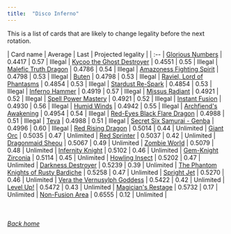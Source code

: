 ```yaml
---
title:  "Disco Inferno"
---
```


This is a list of cards that are likely to change legality before the next rotation.

| Card name | Average | Last | Projected legality |
| :-- |
[Glorious Numbers](https://db.ygoprodeck.com/card/?search=Glorious%20Numbers) | 0.4417 | 0.57 | Illegal |
[Kycoo the Ghost Destroyer](https://db.ygoprodeck.com/card/?search=Kycoo%20the%20Ghost%20Destroyer) | 0.4551 | 0.55 | Illegal |
[Malefic Truth Dragon](https://db.ygoprodeck.com/card/?search=Malefic%20Truth%20Dragon) | 0.4786 | 0.54 | Illegal |
[Amazoness Fighting Spirit](https://db.ygoprodeck.com/card/?search=Amazoness%20Fighting%20Spirit) | 0.4798 | 0.53 | Illegal |
[Buten](https://db.ygoprodeck.com/card/?search=Buten) | 0.4798 | 0.53 | Illegal |
[Raviel, Lord of Phantasms](https://db.ygoprodeck.com/card/?search=Raviel,%20Lord%20of%20Phantasms) | 0.4854 | 0.53 | Illegal |
[Stardust Re-Spark](https://db.ygoprodeck.com/card/?search=Stardust%20Re-Spark) | 0.4854 | 0.53 | Illegal |
[Inferno Hammer](https://db.ygoprodeck.com/card/?search=Inferno%20Hammer) | 0.4919 | 0.57 | Illegal |
[Missus Radiant](https://db.ygoprodeck.com/card/?search=Missus%20Radiant) | 0.4921 | 0.52 | Illegal |
[Spell Power Mastery](https://db.ygoprodeck.com/card/?search=Spell%20Power%20Mastery) | 0.4921 | 0.52 | Illegal |
[Instant Fusion](https://db.ygoprodeck.com/card/?search=Instant%20Fusion) | 0.4930 | 0.56 | Illegal |
[Humid Winds](https://db.ygoprodeck.com/card/?search=Humid%20Winds) | 0.4942 | 0.55 | Illegal |
[Archfiend's Awakening](https://db.ygoprodeck.com/card/?search=Archfiend's%20Awakening) | 0.4954 | 0.54 | Illegal |
[Red-Eyes Black Flare Dragon](https://db.ygoprodeck.com/card/?search=Red-Eyes%20Black%20Flare%20Dragon) | 0.4988 | 0.51 | Illegal |
[Teva](https://db.ygoprodeck.com/card/?search=Teva) | 0.4988 | 0.51 | Illegal |
[Secret Six Samurai - Genba](https://db.ygoprodeck.com/card/?search=Secret%20Six%20Samurai%20-%20Genba) | 0.4996 | 0.60 | Illegal |
[Red Rising Dragon](https://db.ygoprodeck.com/card/?search=Red%20Rising%20Dragon) | 0.5014 | 0.44 | Unlimited |
[Giant Orc](https://db.ygoprodeck.com/card/?search=Giant%20Orc) | 0.5035 | 0.47 | Unlimited |
[Red Sprinter](https://db.ygoprodeck.com/card/?search=Red%20Sprinter) | 0.5037 | 0.42 | Unlimited |
[Dragonmaid Sheou](https://db.ygoprodeck.com/card/?search=Dragonmaid%20Sheou) | 0.5067 | 0.49 | Unlimited |
[Zombie World](https://db.ygoprodeck.com/card/?search=Zombie%20World) | 0.5079 | 0.48 | Unlimited |
[Infernity Knight](https://db.ygoprodeck.com/card/?search=Infernity%20Knight) | 0.5102 | 0.46 | Unlimited |
[Gem-Knight Zirconia](https://db.ygoprodeck.com/card/?search=Gem-Knight%20Zirconia) | 0.5114 | 0.45 | Unlimited |
[Howling Insect](https://db.ygoprodeck.com/card/?search=Howling%20Insect) | 0.5202 | 0.47 | Unlimited |
[Darkness Destroyer](https://db.ygoprodeck.com/card/?search=Darkness%20Destroyer) | 0.5239 | 0.39 | Unlimited |
[The Phantom Knights of Rusty Bardiche](https://db.ygoprodeck.com/card/?search=The%20Phantom%20Knights%20of%20Rusty%20Bardiche) | 0.5258 | 0.47 | Unlimited |
[Spright Jet](https://db.ygoprodeck.com/card/?search=Spright%20Jet) | 0.5270 | 0.46 | Unlimited |
[Vera the Vernusylph Goddess](https://db.ygoprodeck.com/card/?search=Vera%20the%20Vernusylph%20Goddess) | 0.5422 | 0.42 | Unlimited |
[Level Up!](https://db.ygoprodeck.com/card/?search=Level%20Up!) | 0.5472 | 0.43 | Unlimited |
[Magician's Restage](https://db.ygoprodeck.com/card/?search=Magician's%20Restage) | 0.5732 | 0.17 | Unlimited |
[Non-Fusion Area](https://db.ygoprodeck.com/card/?search=Non-Fusion%20Area) | 0.6555 | 0.12 | Unlimited |

<br>

###### [Back home](index)